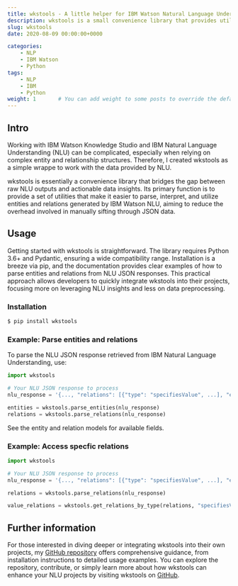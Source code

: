 ```yaml
---
title: wkstools - A little helper for IBM Watson Natural Language Understanding with Watson Knowledge Studio
description: wkstools is a small convenience library that provides utilities to efficiently work with entities and relations provided by IBM Natural Language Understanding.
slug: wkstools
date: 2020-08-09 00:00:00+0000

categories:
    - NLP
    - IBM Watson
    - Python
tags:
    - NLP
    - IBM
    - Python
weight: 1       # You can add weight to some posts to override the default sorting (date descending)
---
```


## Intro
Working with IBM Watson Knowledge Studio and IBM Natural Language Understanding (NLU) can be complicated, especially when relying on complex entity and relationship structures. Therefore, I created wkstools as a simple wrappe to work with the data provided by NLU.

wkstools is essentially a convenience library that bridges the gap between raw NLU outputs and actionable data insights. Its primary function is to provide a set of utilities that make it easier to parse, interpret, and utilize entities and relations generated by IBM Watson NLU, aiming to reduce the overhead involved in manually sifting through JSON data.

## Usage
Getting started with wkstools is straightforward. The library requires Python 3.6+ and Pydantic, ensuring a wide compatibility range. Installation is a breeze via pip, and the documentation provides clear examples of how to parse entities and relations from NLU JSON responses. This practical approach allows developers to quickly integrate wkstools into their projects, focusing more on leveraging NLU insights and less on data preprocessing.

### Installation
```bash
$ pip install wkstools
```

### Example: Parse entities and relations
To parse the NLU JSON response retrieved from IBM Natural Language Understanding, use:

```python
import wkstools

# Your NLU JSON response to process
nlu_response = '{..., "relations": [{"type": "specifiesValue", ...], "entities": [...]}' 

entities = wkstools.parse_entities(nlu_response)
relations = wkstools.parse_relations(nlu_response)
```
See the entity and relation models for available fields.

### Example: Access specfic relations

```python
import wkstools

# Your NLU JSON response to process
nlu_response = '{..., "relations": [{"type": "specifiesValue", ...], "entities": [...]}' 

relations = wkstools.parse_relations(nlu_response)

value_relations = wkstools.get_relations_by_type(relations, "specifiesValue")
````

## Further information
For those interested in diving deeper or integrating wkstools into their own projects, my [GitHub repository](https://github.com/eightBEC/wkstools) offers comprehensive guidance, from installation instructions to detailed usage examples. You can explore the repository, contribute, or simply learn more about how wkstools can enhance your NLU projects by visiting wkstools on [GitHub](https://github.com/eightBEC/wkstools).